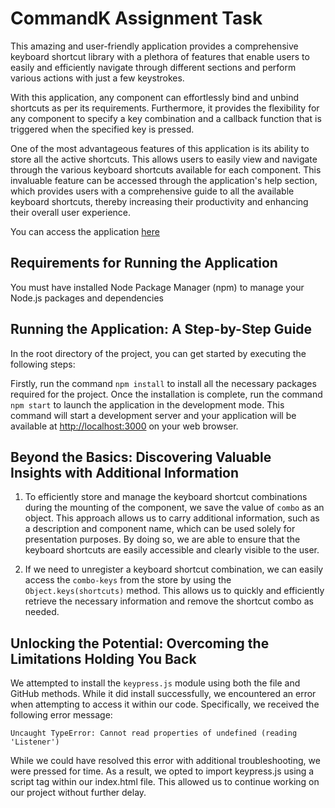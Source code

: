 # CommandK Assignment Task

This amazing and user-friendly application provides a comprehensive keyboard shortcut library with a plethora of features that enable users to easily and efficiently navigate through different sections and perform various actions with just a few keystrokes.

With this application, any component can effortlessly bind and unbind shortcuts as per its requirements. Furthermore, it provides the flexibility for any component to specify a key combination and a callback function that is triggered when the specified key is pressed.

One of the most advantageous features of this application is its ability to store all the active shortcuts. This allows users to easily view and navigate through the various keyboard shortcuts available for each component. This invaluable feature can be accessed through the application's help section, which provides users with a comprehensive guide to all the available keyboard shortcuts, thereby increasing their productivity and enhancing their overall user experience.

You can access the application [here](https://firehudson.github.io/Commandk-Assignment/)

## Requirements for Running the Application

You must have installed Node Package Manager (npm) to manage your Node.js packages and dependencies

## Running the Application: A Step-by-Step Guide

In the root directory of the project, you can get started by executing the following steps:

Firstly, run the command `npm install` to install all the necessary packages required for the project.
Once the installation is complete, run the command `npm start` to launch the application in the development mode. This command will start a development server and your application will be available at [http://localhost:3000](http://localhost:3000) on your web browser.

## Beyond the Basics: Discovering Valuable Insights with Additional Information

1. To efficiently store and manage the keyboard shortcut combinations during the mounting of the component, we save the value of `combo` as an object. This approach allows us to carry additional information, such as a description and component name, which can be used solely for presentation purposes. By doing so, we are able to ensure that the keyboard shortcuts are easily accessible and clearly visible to the user.

2. If we need to unregister a keyboard shortcut combination, we can easily access the `combo-keys` from the store by using the `Object.keys(shortcuts)` method. This allows us to quickly and efficiently retrieve the necessary information and remove the shortcut combo as needed.

## Unlocking the Potential: Overcoming the Limitations Holding You Back

We attempted to install the `keypress.js` module using both the file and GitHub methods. While it did install successfully, we encountered an error when attempting to access it within our code. Specifically, we received the following error message:

```
Uncaught TypeError: Cannot read properties of undefined (reading 'Listener')
```

While we could have resolved this error with additional troubleshooting, we were pressed for time. As a result, we opted to import keypress.js using a script tag within our index.html file. This allowed us to continue working on our project without further delay.
